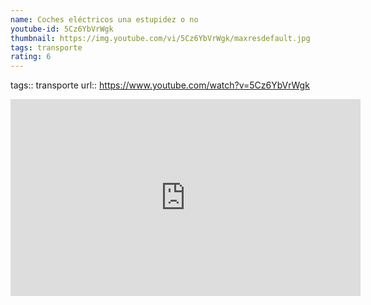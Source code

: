 ```yaml
---
name: Coches eléctricos una estupidez o no
youtube-id: 5Cz6YbVrWgk
thumbnail: https://img.youtube.com/vi/5Cz6YbVrWgk/maxresdefault.jpg
tags: transporte
rating: 6
---
```

tags:: transporte
url:: https://www.youtube.com/watch?v=5Cz6YbVrWgk

<iframe width='560' height='315' src='https://www.youtube.com/embed/5Cz6YbVrWgk' title='YouTube video player' frameborder='0' allow='accelerometer; autoplay; clipboard-write; encrypted-media; gyroscope; picture-in-picture; web-share' allowfullscreen></iframe>


